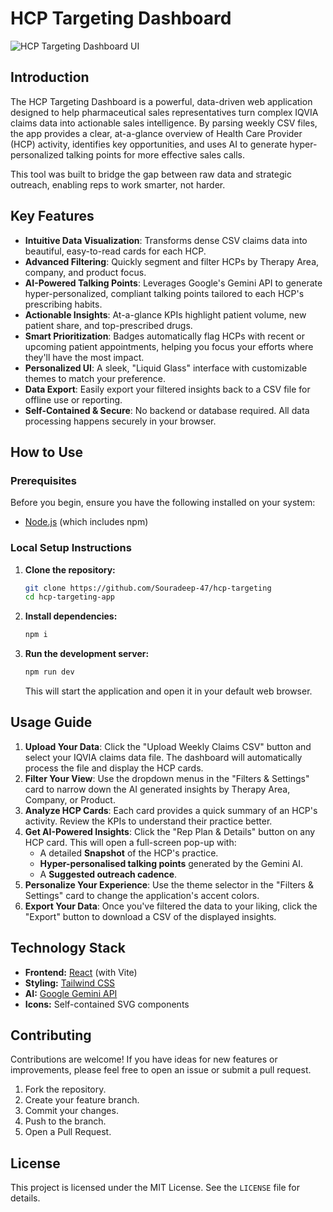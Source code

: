 # HCP Targeting Dashboard

![HCP Targeting Dashboard UI](https://i.postimg.cc/4N9ymD4K/Screenshot-2025-08-16-210150.png) <!-- Replace with a URL to a screenshot of your app -->

## Introduction

The HCP Targeting Dashboard is a powerful, data-driven web application designed to help pharmaceutical sales representatives turn complex IQVIA claims data into actionable sales intelligence. By parsing weekly CSV files, the app provides a clear, at-a-glance overview of Health Care Provider (HCP) activity, identifies key opportunities, and uses AI to generate hyper-personalized talking points for more effective sales calls.

This tool was built to bridge the gap between raw data and strategic outreach, enabling reps to work smarter, not harder.

## Key Features

-   **Intuitive Data Visualization**: Transforms dense CSV claims data into beautiful, easy-to-read cards for each HCP.
-   **Advanced Filtering**: Quickly segment and filter HCPs by Therapy Area, company, and product focus.
-   **AI-Powered Talking Points**: Leverages Google's Gemini API to generate hyper-personalized, compliant talking points tailored to each HCP's prescribing habits.
-   **Actionable Insights**: At-a-glance KPIs highlight patient volume, new patient share, and top-prescribed drugs.
-   **Smart Prioritization**: Badges automatically flag HCPs with recent or upcoming patient appointments, helping you focus your efforts where they'll have the most impact.
-   **Personalized UI**: A sleek, "Liquid Glass" interface with customizable themes to match your preference.
-   **Data Export**: Easily export your filtered insights back to a CSV file for offline use or reporting.
-   **Self-Contained & Secure**: No backend or database required. All data processing happens securely in your browser.

## How to Use

### Prerequisites

Before you begin, ensure you have the following installed on your system:
-   [Node.js](https://nodejs.org/) (which includes npm)

### Local Setup Instructions

1.  **Clone the repository:**
    ```bash
    git clone https://github.com/Souradeep-47/hcp-targeting
    cd hcp-targeting-app
    ```

2.  **Install dependencies:**
    ```bash
    npm i
    ```

3.  **Run the development server:**
    ```bash
    npm run dev
    ```
    This will start the application and open it in your default web browser.

## Usage Guide

1.  **Upload Your Data**: Click the "Upload Weekly Claims CSV" button and select your IQVIA claims data file. The dashboard will automatically process the file and display the HCP cards.
2.  **Filter Your View**: Use the dropdown menus in the "Filters & Settings" card to narrow down the AI generated insights by Therapy Area, Company, or Product.
3.  **Analyze HCP Cards**: Each card provides a quick summary of an HCP's activity. Review the KPIs to understand their practice better.
4.  **Get AI-Powered Insights**: Click the "Rep Plan & Details" button on any HCP card. This will open a full-screen pop-up with:
    -   A detailed **Snapshot** of the HCP's practice.
    -   **Hyper-personalised talking points** generated by the Gemini AI.
    -   A **Suggested outreach cadence**.
5.  **Personalize Your Experience**: Use the theme selector in the "Filters & Settings" card to change the application's accent colors.
6.  **Export Your Data**: Once you've filtered the data to your liking, click the "Export" button to download a CSV of the displayed insights.

## Technology Stack

-   **Frontend:** [React](https://reactjs.org/) (with Vite)
-   **Styling:** [Tailwind CSS](https://tailwindcss.com/)
-   **AI:** [Google Gemini API](https://ai.google.dev/)
-   **Icons:** Self-contained SVG components

## Contributing

Contributions are welcome! If you have ideas for new features or improvements, please feel free to open an issue or submit a pull request.

1.  Fork the repository.
2.  Create your feature branch.
3.  Commit your changes.
4.  Push to the branch.
5.  Open a Pull Request.

## License

This project is licensed under the MIT License. See the `LICENSE` file for details.
